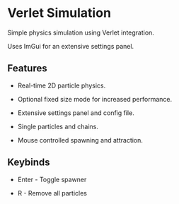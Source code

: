 # Verlet Simulation

Simple physics simulation using Verlet integration.

Uses ImGui for an extensive settings panel.

## Features

* Real-time 2D particle physics.

* Optional fixed size mode for increased performance.

* Extensive settings panel and config file.

* Single particles and chains.

* Mouse controlled spawning and attraction.

## Keybinds

* Enter - Toggle spawner

* R - Remove all particles
